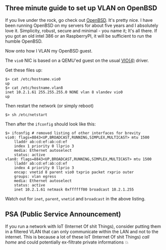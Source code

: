 ## Three minute guide to set up VLAN on OpenBSD

If you live under the rock, go check out [OpenBSD](https://www.openbsd.org). It's pretty nice. I have been running OpenBSD on my servers for about five years and I absolutely love it. Simplicity, robust, secure and minimal - you name it; It's all there. If you got an old intel 386 or an RaspberryPI, it will be sufficient to run the humble OpenBSD.

Now onto how I VLAN my OpenBSD guest.

The `vio0` NIC is based on a QEMU'ed guest on the usual [VIO(4)](https://man.openbsd.org/vio) driver.

Get these files up:

```
$> cat /etc/hostname.vio0 
up
$> cat /etc/hostname.vlan8
inet 10.2.1.61 255.255.255.0 NONE vlan 8 vlandev vio0
up
```

Then restart the network (or simply reboot)

```
$> sh /etc/netstart
```

Then after the `ifconfig` should look like this:

```
$> ifconfig # removed listing of other interfaces for brevity
vio0: flags=8843<UP,BROADCAST,RUNNING,SIMPLEX,MULTICAST> mtu 1500
	lladdr ab:cd:ef:ab:cd:ef
	index 1 priority 0 llprio 3
	media: Ethernet autoselect
	status: active
vlan8: flags=8843<UP,BROADCAST,RUNNING,SIMPLEX,MULTICAST> mtu 1500
	lladdr ab:cd:ef:ab:cd:ef
	index 4 priority 0 llprio 3
	encap: vnetid 8 parent vio0 txprio packet rxprio outer
	groups: vlan egress
	media: Ethernet autoselect
	status: active
	inet 10.2.1.61 netmask 0xffffff00 broadcast 10.2.1.255
```
Watch out for `inet`, `parent`, `vnetid` and `broadcast` in the above listing.

## PSA (Public Service Announcement)

If you run a network with IoT (Internet Of shit Things), consider putting them in a filtered VLAN that can only communicate within the LAN and not to the internet. This is because a lot of these IoT (Internet Of shit Things) *call home* and could potentially ex-filtrate private informations :boom:
